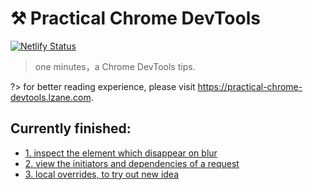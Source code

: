 # ⚒️ Practical Chrome DevTools

[![Netlify Status](https://api.netlify.com/api/v1/badges/60c6da58-c569-4610-917f-dc9bb0adbf2f/deploy-status)](https://app.netlify.com/sites/friendly-dubinsky-167f6d/deploys)

> one minutes，a Chrome DevTools tips.

?> for better reading experience, please visit https://practical-chrome-devtools.lzane.com.

## Currently finished:
- [1. inspect the element which disappear on blur](/en/1_inspect_elements_hide_on_blur)
- [2. view the initiators and dependencies of a request](/en/2_view_initiators_and_dependencies)
- [3. local overrides, to try out new idea](/en/3_local_overrides)

